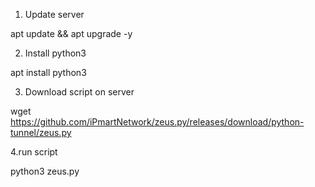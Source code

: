 1. Update server

apt update && apt upgrade -y

2. Install python3

apt install python3

3. Download script on server

wget  https://github.com/iPmartNetwork/zeus.py/releases/download/python-tunnel/zeus.py

4.run script

python3  zeus.py
